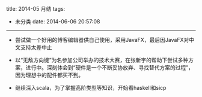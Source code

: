 title: 2014-05 月结
tags:
  - 未分类
date: 2014-06-06 20:57:08
---

- 尝试做一个好用的博客编辑器供自己使用，采用JavaFX，最后因JavaFX对中文支持太差中止

- 以“无敌方向键”为名参加公司举办的技术大赛，在张新宇的帮助下尝试多种方案，进行中。深刻体会到“硬件是一个不断妥协放弃、寻找替代方案的过程”，因为理想中的配件都买不到。

- 继续深入scala，为了掌握高阶类型等知识，开始看haskell和sicp